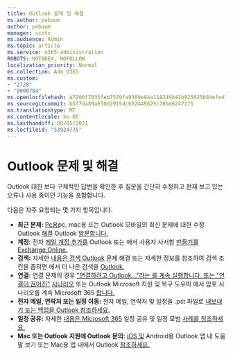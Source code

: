 ```yaml
---
title: Outlook 문제 및 해결
ms.author: pebaum
author: pebaum
manager: scotv
ms.audience: Admin
ms.topic: article
ms.service: o365-administration
ROBOTS: NOINDEX, NOFOLLOW
localization_priority: Normal
ms.collection: Adm_O365
ms.custom:
- "2728"
- "9000784"
ms.openlocfilehash: a7200f7035feb7570fa9309e84a118249b41b925625b84efe43e7c5f480daeca
ms.sourcegitcommit: b5f7da89a650d2915dc652449623c78be6247175
ms.translationtype: MT
ms.contentlocale: ko-KR
ms.lasthandoff: 08/05/2021
ms.locfileid: "53924775"
---
```

# <a name="outlook-common-issues-and-resolutions"></a>Outlook 문제 및 해결

Outlook 대한 보다 구체적인 답변을 확인한 후 질문을 간단히 수정하고 현재 보고 있는 오류나 사용 중이던 기능을 포함합니다.

다음은 자주 요청되는 몇 가지 항목입니다.

- **최근 문제:**  [Pc용](https://support.office.com/article/ecf61305-f84f-4e13-bb73-95a214ac1230)pc, mac용 또는 Outlook 모바일의 최신 문제에 대한 수정 Outlook [해결](https://support.office.com/article/54afa5e3-db38-422a-9d94-3b55330ded8e) Outlook [방문합니다.](https://support.office.com/article/a264ef01-9c88-48fb-9285-7017e4f31f02)
- **계정:**  전자 [메일 계정 추가를](https://support.office.com/article/6e27792a-9267-4aa4-8bb6-c84ef146101b) Outlook 또는 에서 사용자 사서함 [만들기를 Exchange Online.](https://docs.microsoft.com/Exchange/recipients-in-exchange-online/create-user-mailboxes)
- **검색:**  자세한 [내용은 검색 Outlook](https://support.office.com/article/2556b11f-f4d8-46be-b0a7-de33a3f4f066) 문제 해결 또는 자세한 정보를 참조하여 검색 조건을 좁히면 에서 더 나은 검색을 [Outlook.](https://support.office.com/article/D824D1E9-A255-4C8A-8553-276FB895A8DA)
- **연결:**  연결 문제의 경우 ["연결하려고 Outlook..."라는 를 계속 실행합니다. 또는 "연결이 끊어진"](https://aka.ms/SaRA-OutlookDisconnect) [시나리오](https://aka.ms/SaRA-OutlookPwdPrompt) 또는 Outlook Microsoft 지원 및 복구 도우미 에서 암호 시나리오를 계속 Microsoft 365 [합니다.](https://diagnostics.outlook.com/#/)
- **전자 메일, 연락처 또는 일정 이동:**  전자 메일, 연락처 및 일정을 .pst 파일로 [내보내기 또는 백업을 Outlook 참조하세요.](https://support.office.com/article/14252b52-3075-4e9b-be4e-ff9ef1068f91)
- **일정 공유:**  자세한 [내용은 Microsoft 365](https://support.office.com/article/b576ecc3-0945-4d75-85f1-5efafb8a37b4) 일정 공유 및 일정 모범 [사례를 참조하세요.](https://support.office.com/article/D93F72D3-2361-4E0D-8D6A-5C4939C17F39)
- **Mac 또는 Outlook 지원에 Outlook 문의:**  [iOS 및](https://support.office.com/article/218a22d1-9fa5-4889-b689-de1c63493243) Android용 Outlook 앱 내 도움말 보기 또는 Mac용 앱 내에서 Outlook [참조하세요.](https://support.office.com/article/d0410177-8e65-4487-93f7-206a3a3d71a8)
